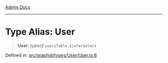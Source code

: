[Admin Docs](/)

***

# Type Alias: User

> **User**: *typeof* `usersTable.$inferSelect`

Defined in: [src/graphql/types/User/User.ts:6](https://github.com/PalisadoesFoundation/talawa-api/blob/cdfbce71d27e05f54d88d4024c1f555015ff1fad/src/graphql/types/User/User.ts#L6)
